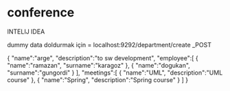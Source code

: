 # conference

INTELIJ IDEA

dummy data doldurmak için = localhost:9292/department/create    _POST

{
  "name":"arge",
  "description":"to sw development",
  "employee":[
    {
      "name":"ramazan",
      "surname":"karagoz"
    },
    {
      "name":"dogukan",
      "surname":"gungordi"
    }
  ],
  "meetings":[
      {
      	"name":"UML",
  		"description":"UML course"
      },
	{
      	"name":"Spring",
  		"description":"Spring course"
      }
    ]
}
